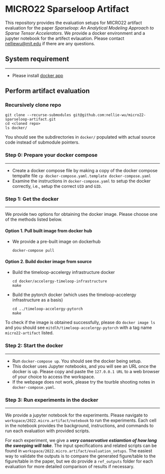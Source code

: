 # MICRO22 Sparseloop Artifact

This repository provides the evaluation setups for MICRO22 artifact evaluation for the paper *Sparseloop: An Analytical Modeling Approach to Sparse Tensor Accelerators*. We provide a docker environment and a jupyter notebook for the artifect evlauation. Please contact nelliewu@mit.edu if there are any questions.

## System requirement
---------------------
- Please install [docker app](https://www.docker.com/products/docker-desktop/)

## Perform artifact evaluation

### **Recursively** clone repo

```
git clone --recurse-submodules git@github.com:nellie-wu/micro22-sparseloop-artifact.git
cd <cloned repo>
ls docker/
```

You should see the subdirectories in `docker/` populated with actual source code instead of submodule pointers.



### Step 0: Prepare your docker compose
-------------------------

- Create a docker compose file by making a copy of the docker compose tempalte file `cp docker-compose.yaml.template docker-compose.yaml` 
- Examine the instructions in `docker-compose.yaml` to setup the docker correctly, i.e., setup the correct `UID` and `GID`.


### Step 1: Get the docker
---------------------

We provide two options for obtaining the docker image. Please choose one of the methods listed below.

#### Option 1. Pull built image from docker hub
- We provide a pre-built image on dockerhub
  ```
  docker-compose pull
  ```
#### Option 2. Build docker image from source
  
- Build the timeloop-accelergy infrastructure docker
  ```
  cd docker/accelergy-timeloop-infrastructure
  make
  ```
  
- Build the pytorch docker (which uses the timeloop-accelergy infrastructure as a basis)
  ```
  cd ../timeloop-accelergy-pytorch
  make
  ```

To check if the image is obtained successfully, please do `docker image ls` and you should see `mitdlh/timeloop-accelergy-pytorch` with a tag name `micro22-artifact` listed. 

### Step 2: Start the docker
--------------------

- Run `docker-compose up`. You should see the docker being setup.
- This docker uses Jupyter notebooks, and you will see an URL once the docker is up. Please copy and paste the `127.0.0.1 URL`
to a web browser of your choice to access the workspace. 
- If the webpage does not work, please try the tourble shooting notes in `docker-compose.yaml`.

### Step 3: Run experiments in the docker
--------------------

We provide a jupyter notebook for the experiments.  Please navigate to `workspace/2022.micro.artifact/notebook` to run the experiments. Each cell in the notebook provides the background, instructions, and commands to run each evaluation with provided scripts.

For each experiment, we give a ***very conservative estiamtion of how long the sweeping will take***. The input specifications and related scripts can be found in `workspace/2022.micro.artifact/evaluation_setups`. The easiest way to validate the outputs is to compare the generated figure/table to the figure/table in the paper, but we do provide a `ref_outputs` folder for each evaluation for more detailed comparison of results if necessary.
